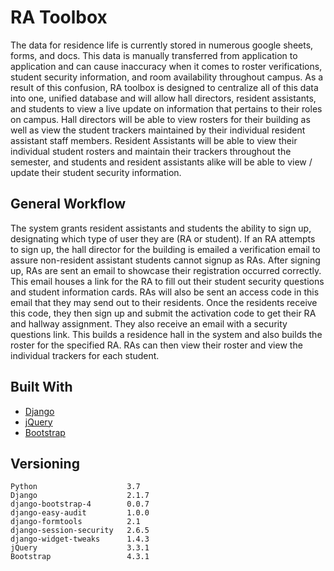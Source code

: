 # RA Toolbox

The data for residence life is currently stored in numerous google sheets, forms, and docs. This data is manually transferred from application to application and can cause inaccuracy when it comes to roster verifications, student security information, and room availability throughout campus. As a result of this confusion, RA toolbox is designed to centralize all of this data into one, unified database and will allow hall directors, resident assistants, and students to view a live update on information that pertains to their roles on campus. Hall directors will be able to view rosters for their building as well as view the student trackers maintained by their individual resident assistant staff members. Resident Assistants will be able to view their individual student rosters and maintain their trackers throughout the semester, and students and resident assistants alike will be able to view / update their student security information. 

## General Workflow
The system grants resident assistants and students the ability to sign up, designating which type of user they are (RA or student). If an RA attempts to sign up, the hall director for the building is emailed a verification email to assure non-resident assistant students cannot signup as RAs. After signing up, RAs are  sent an email to showcase their registration occurred correctly. This email houses a link for the RA to fill out their student security questions and student information cards. RAs will also be sent an access code in this email that they may send out to their residents. Once the residents receive this code, they then sign up and submit the activation code to get their RA and hallway assignment. They also receive an email with a security questions link. This builds a residence hall in the system and also builds the roster for the specified RA. RAs can then view their roster and view the individual trackers for each student. 

## Built With
- [Django](https://www.djangoproject.com/)
- [jQuery](https://jquery.com/)
- [Bootstrap](https://getbootstrap.com/)


## Versioning
```
Python                    3.7
Django                    2.1.7
django-bootstrap-4        0.0.7
django-easy-audit         1.0.0
django-formtools          2.1
django-session-security   2.6.5
django-widget-tweaks      1.4.3
jQuery                    3.3.1
Bootstrap                 4.3.1
```



